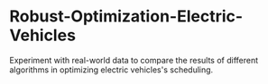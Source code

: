 # Robust-Optimization-Electric-Vehicles

Experiment with real-world data to compare the results of different algorithms in optimizing electric vehicles's scheduling.

